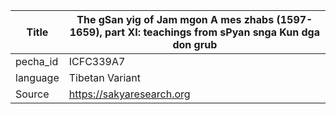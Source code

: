 |Title | The gSan yig of Jam mgon A mes zhabs (1597-1659), part XI: teachings from sPyan snga Kun dga don grub 
| --- | --- 
|pecha_id | ICFC339A7
|language | Tibetan Variant
|Source | https://sakyaresearch.org
